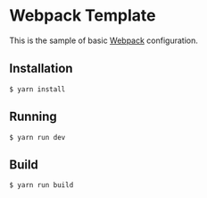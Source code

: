 # Webpack Template

This is the sample of basic [Webpack](https://webpack.js.org/) configuration.

## Installation

```
$ yarn install
```

## Running

```
$ yarn run dev
```

## Build

```
$ yarn run build
```
